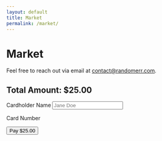 ```yaml
---
layout: default
title: Market
permalink: /market/
---
```


# Market

Feel free to reach out via email at [contact@randomerr.com](mailto:contact@randomerr.com).

<!DOCTYPE html>
<html lang="en">
<head>
<meta charset="UTF-8" />
<meta name="viewport" content="width=device-width, initial-scale=1.0" />
<title>Stripe Checkout</title>
<script src="https://js.stripe.com/v3/"></script>
</head>
<body>
<h2>Total Amount: $25.00</h2>
<!-- Fixed amount displayed -->

<form id="payment-form">
<label for="cardholder-name">Cardholder Name</label>
<input id="cardholder-name" type="text" placeholder="Jane Doe" required />

<label for="card-element">Card Number</label>
<div id="card-element"></div>
<!-- Stripe injects card input here -->

<button type="submit">Pay $25.00</button>
<!-- Fixed amount button -->
</form>

<script>
var stripe = Stripe("your-publishable-key-here");
var elements = stripe.elements();
var card = elements.create("card");
card.mount("#card-element");

var form = document.getElementById("payment-form");
form.addEventListener("submit", function (event) {
event.preventDefault();

// Create a payment token
stripe.createToken(card).then(function (result) {
if (result.error) {
alert(result.error.message); // Display error message
} else {
alert("Token created successfully: " + result.token.id);
// You would send the token to the server to complete the payment
// The amount can also be included with the token on the server side.
}
});
});
</script>
</body>
</html>
